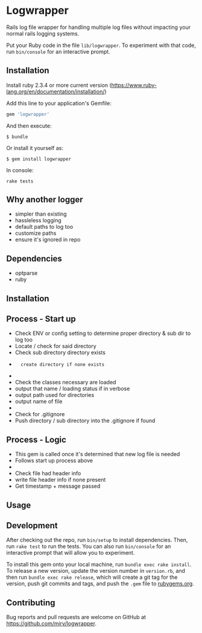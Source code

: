 # Logwrapper

Rails log file wrapper for handling multiple log files without impacting your
normal rails logging systems.

Put your Ruby code in the file `lib/logwrapper`. To experiment with that code, run `bin/console` for an interactive prompt.

## Installation

Install ruby 2.3.4 or more current version (https://www.ruby-lang.org/en/documentation/installation/)

Add this line to your application's Gemfile:

```ruby
gem 'logwrapper'
```

And then execute:

    $ bundle

Or install it yourself as:

    $ gem install logwrapper
    
In console:

```
rake tests
```

## Why another logger

- simpler than existing
- hassleless logging
-   default paths to log too
-   customize paths
-   ensure it's ignored in repo

## Dependencies

- optparse
- ruby

## Installation

## Process - Start up

- Check ENV or config setting to determine proper directory & sub dir to log too
- Locate / check for said directory 
-   Check sub directory directory exists
-       create directory if none exists
- 
- Check the classes necessary are loaded
-   output that name / loading status if in verbose
-   output path used for directories
-   output name of file
-
- Check for .gitignore
-   Push directory / sub directory into the .gitignore if found

## Process - Logic

- This gem is called once it's determined that new log file is needed
- Follows start up process above
- 
- Check file had header info
-   write file header info if none present
- Get timestamp + message passed


## Usage



## Development

After checking out the repo, run `bin/setup` to install dependencies. Then, run `rake test` to run the tests. You can also run `bin/console` for an interactive prompt that will allow you to experiment.

To install this gem onto your local machine, run `bundle exec rake install`. To release a new version, update the version number in `version.rb`, and then run `bundle exec rake release`, which will create a git tag for the version, push git commits and tags, and push the `.gem` file to [rubygems.org](https://rubygems.org).

## Contributing

Bug reports and pull requests are welcome on GitHub at https://github.com/mirv/logwrapper.
